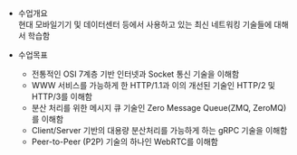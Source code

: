 
- 수업개요   
현대 모바일기기 및 데이터센터 등에서 사용하고 있는 
최신 네트워킹 기술들에 대해서 학습함

- 수업목표
    - 전통적인 OSI 7계층 기반 인터넷과 Socket 통신 기술을 이해함
    - WWW 서비스를 가능하게 한 HTTP/1.1과 이의 개선된 기술인 HTTP/2 및 HTTP/3를 이해함
    - 분산 처리를 위한 메시지 큐 기술인 Zero Message Queue(ZMQ, ZeroMQ)를 이해함
    - Client/Server 기반의 대용량 분산처리를 가능하게 하는 gRPC 기술을 이해함
    - Peer-to-Peer (P2P) 기술의 하나인 WebRTC를 이해함